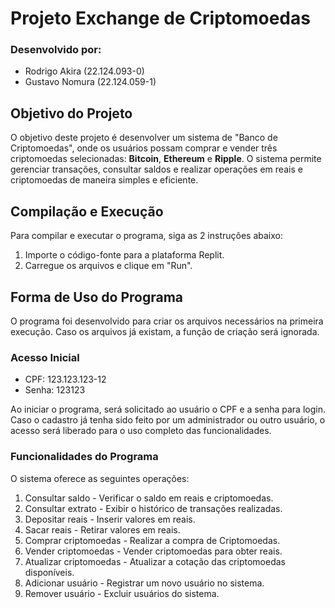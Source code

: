 # Projeto Exchange de Criptomoedas

### Desenvolvido por:
- Rodrigo Akira (22.124.093-0)
- Gustavo Nomura (22.124.059-1)

## Objetivo do Projeto

O objetivo deste projeto é desenvolver um sistema de "Banco de Criptomoedas", onde os usuários possam comprar e vender três criptomoedas selecionadas: **Bitcoin**, **Ethereum** e **Ripple**. O sistema permite gerenciar transações, consultar saldos e realizar operações em reais e criptomoedas de maneira simples e eficiente.

## Compilação e Execução

Para compilar e executar o programa, siga as 2 instruções abaixo:

1. Importe o código-fonte para a plataforma Replit.
2. Carregue os arquivos e clique em "Run".

## Forma de Uso do Programa

O programa foi desenvolvido para criar os arquivos necessários na primeira execução. Caso os arquivos já existam, a função de criação será ignorada.

### Acesso Inicial

  * CPF: 123.123.123-12
  * Senha: 123123
    
Ao iniciar o programa, será solicitado ao usuário o CPF e a senha para login. Caso o cadastro já tenha sido feito por um administrador ou outro usuário, o acesso será liberado para o uso completo das funcionalidades.

### Funcionalidades do Programa

O sistema oferece as seguintes operações:

  1. Consultar saldo - Verificar o saldo em reais e criptomoedas.
  2. Consultar extrato - Exibir o histórico de transações realizadas.
  3. Depositar reais - Inserir valores em reais.
  4. Sacar reais - Retirar valores em reais.
  5. Comprar criptomoedas - Realizar a compra de Criptomoedas.
  6. Vender criptomoedas - Vender criptomoedas para obter reais.
  7. Atualizar criptomoedas - Atualizar a cotação das criptomoedas disponíveis.
  8. Adicionar usuário - Registrar um novo usuário no sistema.
  9. Remover usuário - Excluir usuários do sistema.
